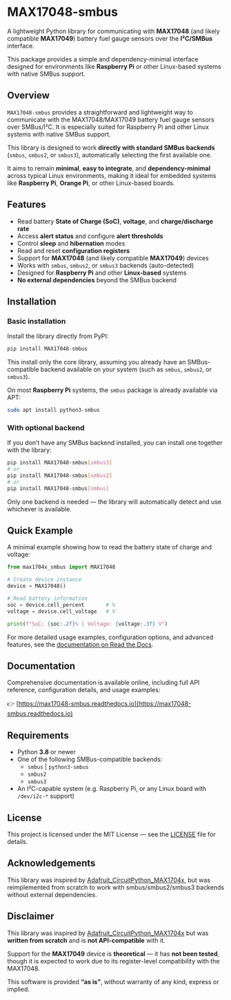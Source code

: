 # MAX17048-smbus

A lightweight Python library for communicating with **MAX17048** (and likely compatible **MAX17049**) battery fuel gauge sensors over the **I²C/SMBus** interface.

This package provides a simple and dependency-minimal interface designed for environments like **Raspberry Pi** or other Linux-based systems with native SMBus support.

## Overview

`MAX17048-smbus` provides a straightforward and lightweight way to communicate with the MAX17048/MAX17049 battery fuel gauge sensors over SMBus/I²C.
It is especially suited for Raspberry Pi and other Linux systems with native SMBus support.

This library is designed to work **directly with standard SMBus backends** (`smbus`, `smbus2`, or `smbus3`), automatically selecting the first available one.

It aims to remain **minimal**, **easy to integrate**, and **dependency-minimal** across typical Linux environments, making it ideal for embedded systems like **Raspberry Pi**, **Orange Pi**, or other Linux-based boards.

## Features

- Read battery **State of Charge (SoC)**, **voltage**, and **charge/discharge rate**  
- Access **alert status** and configure **alert thresholds**
- Control **sleep** and **hibernation** modes
- Read and reset **configuration registers**
- Support for **MAX17048** (and likely compatible **MAX17049**) devices
- Works with `smbus`, `smbus2`, or `smbus3` backends (auto-detected)
- Designed for **Raspberry Pi** and other **Linux-based** systems
- **No external dependencies** beyond the SMBus backend

## Installation

### Basic installation

Install the library directly from PyPI:

```bash
pip install MAX17048-smbus
```
This install only the core library, assuming you already have an SMBus-compatible backend available on your system (such as `smbus`, `smbus2`, or `smbus3`).

On most **Raspberry Pi** systems, the `smbus` package is already available via APT:

```bash
sudo apt install python3-smbus
```

### With optional backend

If you don’t have any SMBus backend installed, you can install one together with the library:

```bash
pip install MAX17048-smbus[smbus3]
# or
pip install MAX17048-smbus[smbus2]
# or
pip install MAX17048-smbus[smbus]
```

Only one backend is needed — the library will automatically detect and use whichever is available.

## Quick Example

A minimal example showing how to read the battery state of charge and voltage:

```python
from max1704x_smbus import MAX17048

# Create device instance
device = MAX17048()

# Read battery information
soc = device.cell_percent       # %
voltage = device.cell_voltage   # V

print(f"SoC: {soc:.2f}% | Voltage: {voltage:.3f} V")
```

For more detailed usage examples, configuration options, and advanced features, see the [documentation on Read the Docs](https://max17048-smbus.readthedocs.io).

## Documentation

Comprehensive documentation is available online, including full API reference, configuration details, and usage examples:

👉 [https://max17048-smbus.readthedocs.io](https://max17048-smbus.readthedocs.io)

## Requirements

- Python **3.8** or newer  
- One of the following SMBus-compatible backends:
  - `smbus` | `python3-smbus`
  - `smbus2`
  - `smbus3`
- An I²C-capable system (e.g. Raspberry Pi, or any Linux board with `/dev/i2c-*` support)

## License

This project is licensed under the MIT License — see the [LICENSE](LICENSE) file for details.

## Acknowledgements

This library was inspired by [Adafruit_CircuitPython_MAX1704x](https://github.com/adafruit/Adafruit_CircuitPython_MAX1704x), but was reimplemented from scratch to work with smbus/smbus2/smbus3 backends without external dependencies.

## Disclaimer

This library was inspired by [Adafruit_CircuitPython_MAX1704x](https://github.com/adafruit/Adafruit_CircuitPython_MAX1704x) but was **written from scratch** and is **not API-compatible** with it.

Support for the **MAX17049** device is **theoretical** — it has **not been tested**, though it is expected to work due to its register-level compatibility with the MAX17048.

This software is provided **“as is”**, without warranty of any kind, express or implied.
